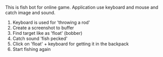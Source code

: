 This is fish bot for online game. Application use keyboard and mouse and catch image and sound.
1. Keyboard is used for 'throwing a rod'
2. Create a screenshot to buffer
3. Find target like as 'float' (bobber)
4. Catch sound 'fish pecked'
5. Click on 'float' + keyboard for getting it in the backpack
6. Start fishing again
